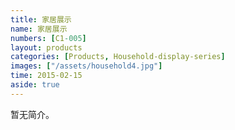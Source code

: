 ```yaml
---
title: 家居展示
name: 家居展示
numbers: [C1-005]
layout: products
categories: [Products, Household-display-series]
images: ["/assets/household4.jpg"]
time: 2015-02-15
aside: true
---
```


暂无简介。
